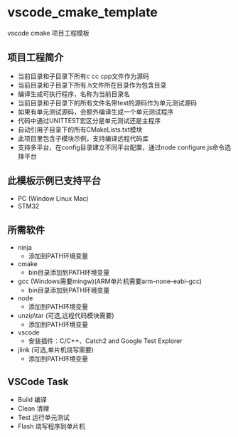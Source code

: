 # vscode_cmake_template

vscode cmake 项目工程模板


项目工程简介
-----------
- 当前目录和子目录下所有c cc cpp文件作为源码
- 当前目录和子目录下所有.h文件所在目录作为包含目录
- 编译生成可执行程序，名称为当前目录名
- 当前目录和子目录下的所有文件名带test的源码作为单元测试源码
- 如果有单元测试源码，会额外编译生成一个单元测试程序
- 代码中通过UNITTEST宏区分是单元测试还是主程序
- 自动引用子目录下的所有CMakeLists.txt模块
- 此项目里包含子模块示例，支持编译远程代码库
- 支持多平台，在config目录建立不同平台配置，通过node configure.js命令选择平台


此模板示例已支持平台
--------
- PC (Window Linux Mac)
- STM32 


所需软件
-----------
- ninja
  - 添加到PATH环境变量
- cmake
  - bin目录添加到PATH环境变量
- gcc (Windows需要mingw)(ARM单片机需要arm-none-eabi-gcc)
  - bin目录添加到PATH环境变量
- node 
  - 添加到PATH环境变量
- unzip\tar (可选,远程代码模块需要)
  - 添加到PATH环境变量
- vscode  
  - 安装插件：C/C++、Catch2 and Google Test Explorer
- jlink (可选,单片机烧写需要)
  - 添加到PATH环境变量
  
VSCode Task
------------
- Build 编译
- Clean 清理
- Test 运行单元测试
- Flash 烧写程序到单片机




